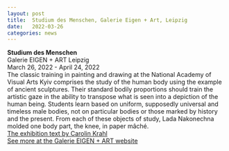 ```yaml
---
layout: post
title:  Studium des Menschen, Galerie Eigen + Art, Leipzig
date:   2022-03-26
categories: news
---
```


<section markdown="1" class="EN">

**Studium des Menschen** <br>
Galerie EIGEN + ART Leipzig<br>
March 26, 2022 - April 24, 2022
<br>
The classic training in painting and drawing at the National
Academy of Visual Arts Kyiv comprises the study of the human
body using the example of ancient sculptures. Their standard
bodily proportions should train the artistic gaze in the ability to
transpose what is seen into a depiction of the human being.
Students learn based on uniform, supposedly universal and
timeless male bodies, not on particular bodies or those marked by
history and the present. From each of these objects of study, Lada
Nakonechna molded one body part, the knee, in paper mâché.
<br>
[The exhibition text by Carolin Krahl](https://www.eigen-art.com/files/LNakonechna_Flyer_en.pdf)
<br>
[See more at the Galerie EIGEN + ART website](https://eigen-art.com/en/exhibitions/archive/lada-nakonechna/)

</section>

<section markdown="1" class="UKR">

</section>
